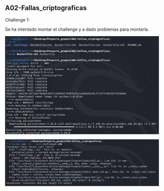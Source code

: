 ## A02-Fallas_criptograficas

Challenge 1:

Se ha intentado montar el challenge y a dado problemas para montarla.

![](https://github.com/Dani-ITB24/Proyecto-Final/blob/Grupo5(Eloi-Alan-Fernando-Jose-Zomeño)/Documentos/Grupo%203/A02-Fallas_criptograficas/Assets/maqu2Grupo3-1.png)

![](https://github.com/Dani-ITB24/Proyecto-Final/blob/Grupo5(Eloi-Alan-Fernando-Jose-Zomeño)/Documentos/Grupo%203/A02-Fallas_criptograficas/Assets/maqu2Grupo3-2.png)
